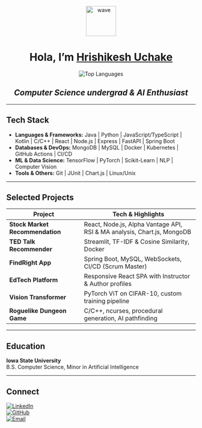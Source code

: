 <p align="center">
  <img src="https://media.giphy.com/media/hvRJCLFzcasrR4ia7z/giphy.gif" width="80" alt="wave"/>
</p>

<h1 align="center">Hola, I’m <a href="https://github.com/HrishikeshUchake">Hrishikesh Uchake</a> </h1>

<p align="center">
  <img src="https://github-readme-stats.vercel.app/api/top-langs?username=HrishikeshUchake&layout=compact&theme=tokyonight" alt="Top Languages" />
</p>

<div align="center">
  <h2><i>Computer Science undergrad & AI Enthusiast</i></h2>
</div>

---

## Tech Stack

- **Languages & Frameworks:** Java | Python | JavaScript/TypeScript | Kotlin | C/C++ | React | Node.js | Express | FastAPI | Spring Boot
- **Databases & DevOps:** MongoDB | MySQL | Docker | Kubernetes | GitHub Actions | CI/CD
- **ML & Data Science:** TensorFlow | PyTorch | Scikit-Learn | NLP | Computer Vision
- **Tools & Others:** Git | JUnit | Chart.js | Linux/Unix

---

## Selected Projects

| Project                           | Tech & Highlights                                                          |
| --------------------------------- | ---------------------------------------------------------------------------- |
| **Stock Market Recommendation**   | React, Node.js, Alpha Vantage API, RSI & MA analysis, Chart.js, MongoDB       |
| **TED Talk Recommender**          | Streamlit, TF-IDF & Cosine Similarity, Docker                                |
| **FindRight App**                 | Spring Boot, MySQL, WebSockets, CI/CD (Scrum Master)                        |
| **EdTech Platform**               | Responsive React SPA with Instructor & Author profiles                       |
| **Vision Transformer**            | PyTorch ViT on CIFAR-10, custom training pipeline                           |
| **Roguelike Dungeon Game**        | C/C++, ncurses, procedural generation, AI pathfinding                       |

---

## Education

**Iowa State University**  
B.S. Computer Science, Minor in Artificial Intelligence

---

## Connect

[![LinkedIn](https://img.shields.io/badge/LinkedIn-Connect-blue?logo=linkedin)](https://linkedin.com/in/hrishikeshUchake21)  
[![GitHub](https://img.shields.io/badge/GitHub-Follow-black?logo=github)](https://github.com/HrishikeshUchake)  
[![Email](https://img.shields.io/badge/Email-%20gmail-red?logo=gmail)](mailto:uchakeh@gmail.com)
